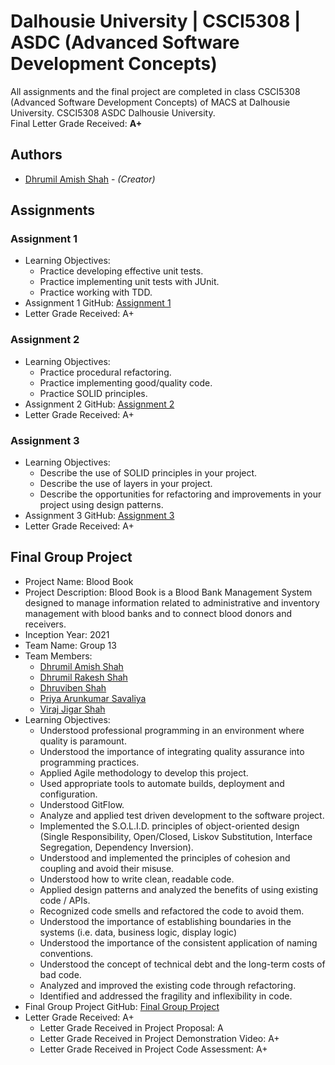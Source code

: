 # Dalhousie University | CSCI5308 | ASDC (Advanced Software Development Concepts)
All assignments and the final project are completed in class CSCI5308 (Advanced Software Development Concepts) of MACS at Dalhousie University. CSCI5308 ASDC Dalhousie University.<br/>
Final Letter Grade Received: **A+**

## Authors
* [Dhrumil Amish Shah](mailto:dh416386@dal.ca) - *(Creator)*

## Assignments

### Assignment 1
* Learning Objectives:
	* Practice developing effective unit tests.
	* Practice implementing unit tests with JUnit.
	* Practice working with TDD.
* Assignment 1 GitHub: [Assignment 1](https://github.com/DhrumilShah98/Dalhousie_University_CSCI5308_ASDC/tree/main/Assignment1)
* Letter Grade Received: A+

### Assignment 2
* Learning Objectives:
	* Practice procedural refactoring.
	* Practice implementing good/quality code.
	* Practice SOLID principles.
* Assignment 2 GitHub: [Assignment 2](https://github.com/DhrumilShah98/Dalhousie_University_CSCI5308_ASDC/tree/main/Assignment2)
* Letter Grade Received: A+

### Assignment 3
* Learning Objectives:
	* Describe the use of SOLID principles in your project.
	* Describe the use of layers in your project.
	* Describe the opportunities for refactoring and improvements in your project using design patterns.
* Assignment 3 GitHub: [Assignment 3](https://github.com/DhrumilShah98/Dalhousie_University_CSCI5308_ASDC/tree/main/Assignment3)
* Letter Grade Received: A+

## Final Group Project
* Project Name: Blood Book
* Project Description: Blood Book is a Blood Bank Management System designed to manage information related to administrative and inventory management with blood banks and to connect blood donors and receivers.
* Inception Year: 2021
* Team Name: Group 13
* Team Members:
    * [Dhrumil Amish Shah](mailto:dh416386@dal.ca)
	* [Dhrumil Rakesh Shah](mailto:dh647095@dal.ca)
	* [Dhruviben Shah](mailto:dh342773@dal.ca)
	* [Priya Arunkumar Savaliya](mailto:pr930067@dal.ca)
	* [Viraj Jigar Shah](mailto:vr510744@dal.ca)
* Learning Objectives:
	* Understood professional programming in an environment where quality is paramount.
	* Understood the importance of integrating quality assurance into programming practices.
	* Applied Agile methodology to develop this project.
	* Used appropriate tools to automate builds, deployment and configuration.
	* Understood GitFlow.
	* Analyze and applied test driven development to the software project.
	* Implemented the S.O.L.I.D. principles of object-oriented design (Single Responsibility, Open/Closed, Liskov Substitution, Interface Segregation, Dependency Inversion).
	* Understood and implemented the principles of cohesion and coupling and avoid their misuse.
	* Understood how to write clean, readable code.
	* Applied design patterns and analyzed the benefits of using existing code / APIs.
	* Recognized code smells and refactored the code to avoid them.
	* Understood the importance of establishing boundaries in the systems (i.e. data, business logic, display logic)
	* Understood the importance of the consistent application of naming conventions.
	* Understood the concept of technical debt and the long-term costs of bad code.
	* Analyzed and improved the existing code through refactoring.
	* Identified and addressed the fragility and inflexibility in code.
* Final Group Project GitHub: [Final Group Project](https://github.com/DhrumilShah98/Dalhousie_University_CSCI5308_ASDC/tree/main/FinalProject)
* Letter Grade Received: A+
	* Letter Grade Received in Project Proposal: A
	* Letter Grade Received in Project Demonstration Video: A+
	* Letter Grade Received in Project Code Assessment: A+
